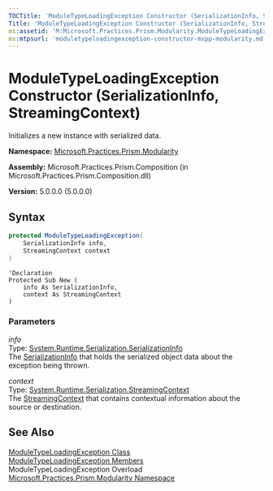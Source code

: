 ```yaml
---
TOCTitle: 'ModuleTypeLoadingException Constructor (SerializationInfo, StreamingContext)'
Title: 'ModuleTypeLoadingException Constructor (SerializationInfo, StreamingContext) (Microsoft.Practices.Prism.Modularity)'
ms:assetid: 'M:Microsoft.Practices.Prism.Modularity.ModuleTypeLoadingException.\#ctor(System.Runtime.Serialization.SerializationInfo,System.Runtime.Serialization.StreamingContext)'
ms:mtpsurl: 'moduletypeloadingexception-constructor-mspp-modularity.md'
---
```


# ModuleTypeLoadingException Constructor (SerializationInfo, StreamingContext)

Initializes a new instance with serialized data.

**Namespace:** [Microsoft.Practices.Prism.Modularity](/patterns-practices/reference/mspp-modularity-namespace)

**Assembly:** Microsoft.Practices.Prism.Composition (in Microsoft.Practices.Prism.Composition.dll)

**Version:** 5.0.0.0 (5.0.0.0)

## Syntax
```C#
protected ModuleTypeLoadingException(
	SerializationInfo info,
	StreamingContext context
)
```

```VB
'Declaration
Protected Sub New ( 
	info As SerializationInfo,
	context As StreamingContext
)
```

### Parameters

*info*  
Type: [System.Runtime.Serialization.SerializationInfo](http://msdn.microsoft.com/en-us/library/a9b6042e)  
The [SerializationInfo](http://msdn.microsoft.com/en-us/library/a9b6042e) that holds the serialized object data about the exception being thrown.

*context*  
Type: [System.Runtime.Serialization.StreamingContext](http://msdn.microsoft.com/en-us/library/t16abws5)  
The [StreamingContext](http://msdn.microsoft.com/en-us/library/t16abws5) that contains contextual information about the source or destination.

## See Also

[ModuleTypeLoadingException Class](/patterns-practices/reference/moduletypeloadingexception-class-mspp-modularity)<br/>
[ModuleTypeLoadingException Members](/patterns-practices/reference/moduletypeloadingexception-members-mspp-modularity)<br/>
ModuleTypeLoadingException Overload
[Microsoft.Practices.Prism.Modularity Namespace](/patterns-practices/reference/mspp-modularity-namespace)<br/>